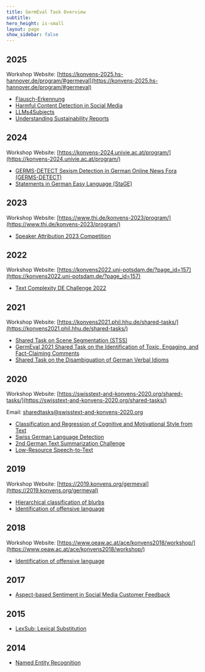 ```yaml
---
title: GermEval Task Overview
subtitle:
hero_height: is-small
layout: page
show_sidebar: false
---
```


## 2025

Workshop Website: [https://konvens-2025.hs-hannover.de/program/#germeval](https://konvens-2025.hs-hannover.de/program/#germeval)

* [Flausch-Erkennung](https://yuliacl.github.io/GermEval2025-Flausch-Erkennung/)
* [Harmful Content Detection in Social Media](https://www.codabench.org/competitions/4963)
* [LLMs4Subjects](https://sites.google.com/view/llms4subjects-germeval/)
* [Understanding Sustainability Reports](https://sustaineval.github.io/)

## 2024

Workshop Website: [https://konvens-2024.univie.ac.at/program/](https://konvens-2024.univie.ac.at/program/)

* [GERMS-DETECT Sexism Detection in German Online News Fora (GERMS-DETECT)](https://ofai.github.io/GermEval2024-GerMS/)
* [Statements in German Easy Language (StaGE)](https://german-easy-to-read.github.io/statements)

## 2023

Workshop Website: [https://www.thi.de/konvens-2023/program/](https://www.thi.de/konvens-2023/program/)

* [Speaker Attribution 2023 Competition](https://codalab.lisn.upsaclay.fr/competitions/10431)

## 2022

Workshop Website: [https://konvens2022.uni-potsdam.de/?page_id=157](https://konvens2022.uni-potsdam.de/?page_id=157)

* [Text Complexity DE Challenge 2022](https://qulab.github.io/text_complexity_challlenge/)

## 2021

Workshop Website: [https://konvens2021.phil.hhu.de/shared-tasks/](https://konvens2021.phil.hhu.de/shared-tasks/)

* [Shared Task on Scene Segmentation (STSS)](http://go.uniwue.de/stss2021)
* [GermEval 2021 Shared Task on the Identification of Toxic, Engaging, and Fact-Claiming Comments](https://germeval2021toxic.github.io/SharedTask/)
* [Shared Task on the Disambiguation of German Verbal Idioms](https://github.com/rafehr/vid-disambiguation-sharedtask)

## 2020

Workshop Website: [https://swisstext-and-konvens-2020.org/shared-tasks/](https://swisstext-and-konvens-2020.org/shared-tasks/)

Email: sharedtasks@swisstext-and-konvens-2020.org 

* [Classification and Regression of Cognitive and Motivational Style from Text](https://www.inf.uni-hamburg.de/en/inst/ab/lt/resources/data/germeval-2020-cognitive-motive.html)
* [Swiss German Language Detection](https://sites.google.com/view/gswid2020)
* [2nd German Text Summarization Challenge](https://swisstext-and-konvens-2020.org/2nd-german-text-summarization-challenge/)
* [Low-Resource Speech-to-Text](https://swisstext-and-konvens-2020.org/low-resource-speech-to-text/)

## 2019

Workshop Website: [https://2019.konvens.org/germeval](https://2019.konvens.org/germeval)

* [Hierarchical classification of blurbs](https://competitions.codalab.org/competitions/20139)
* [Identification of offensive language](https://projects.fzai.h-da.de/iggsa/)

## 2018

Workshop Website: [https://www.oeaw.ac.at/ace/konvens2018/workshop/](https://www.oeaw.ac.at/ace/konvens2018/workshop/)

* [Identification of offensive language](https://projects.fzai.h-da.de/iggsa/germeval-2018/)

## 2017

* [Aspect-based Sentiment in Social Media Customer Feedback](https://sites.google.com/view/germeval2017-absa/home)

## 2015

* [LexSub: Lexical Substitution](https://sites.google.com/site/germeval2015/)

## 2014

* [Named Entity Recognition](https://sites.google.com/site/germeval2014ner/)
